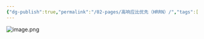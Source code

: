 ```yaml
---
{"dg-publish":true,"permalink":"/02-pages/高响应比优先（HRRN）/","tags":["personal/blog","os"]}
---
```


![image.png](https://yelanyanyu-img-bed.oss-cn-hangzhou.aliyuncs.com/img/blog/2024/08/20240801221449.png)
